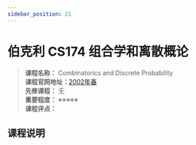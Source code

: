```yaml
---
sidebar_position: 21
---
```


# 伯克利 CS174 组合学和离散概论




>**课程名称：** Combinatorics and Discrete Probability    
**课程官网地址：**[2002年春](https://people.eecs.berkeley.edu/~jordan/courses/174-spring02/)  
**先修课程：** 无  
**重要程度：** ※※※※※  
**课程评点：** 

## 课程说明




